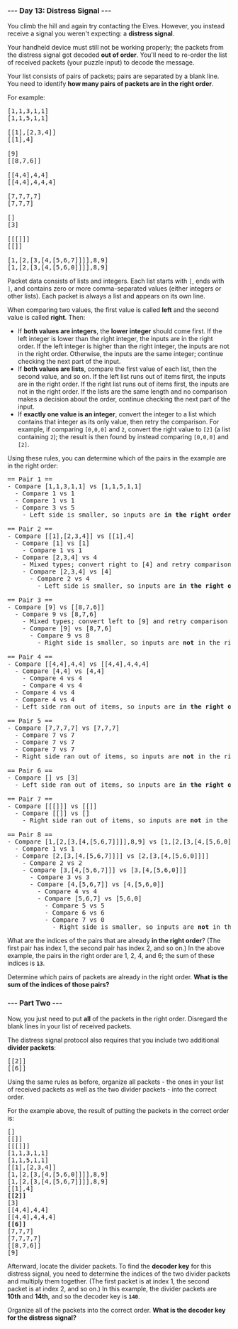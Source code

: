 ### --- Day 13: Distress Signal ---

You climb the hill and again try contacting the Elves. However, you instead receive a signal you
weren't expecting: a <b>distress signal</b>.

Your handheld device must still not be working properly; the packets from the distress signal got
decoded <b>out of order</b>. You'll need to re-order the list of received packets (your puzzle
input) to decode the message.

Your list consists of pairs of packets; pairs are separated by a blank line. You need to identify
<b>how many pairs of packets are in the right order</b>.

For example:

<pre>
[1,1,3,1,1]
[1,1,5,1,1]

[[1],[2,3,4]]
[[1],4]

[9]
[[8,7,6]]

[[4,4],4,4]
[[4,4],4,4,4]

[7,7,7,7]
[7,7,7]

[]
[3]

[[[]]]
[[]]

[1,[2,[3,[4,[5,6,7]]]],8,9]
[1,[2,[3,[4,[5,6,0]]]],8,9]
</pre>

Packet data consists of lists and integers. Each list starts with <code>[</code>, ends with
<code>]</code>, and contains zero or more comma-separated values (either integers or other lists).
Each packet is always a list and appears on its own line.

When comparing two values, the first value is called <b>left</b> and the second value is called
<b>right</b>. Then:

- If <b>both values are integers</b>, the <b>lower integer</b> should come first. If the left
  integer is lower than the right integer, the inputs are in the right order. If the left integer is
  higher than the right integer, the inputs are not in the right order. Otherwise, the inputs are
  the same integer; continue checking the next part of the input.
- If <b>both values are lists</b>, compare the first value of each list, then the second value, and
  so on. If the left list runs out of items first, the inputs are in the right order. If the right
  list runs out of items first, the inputs are not in the right order. If the lists are the same
  length and no comparison makes a decision about the order, continue checking the next part of the
  input.
- If <b>exactly one value is an integer</b>, convert the integer to a list which contains that
  integer as its only value, then retry the comparison. For example, if comparing
  <code>[0,0,0]</code> and <code>2</code>, convert the right value to <code>[2]</code> (a list
  containing <code>2</code>); the result is then found by instead comparing <code>[0,0,0]</code> and
  <code>[2]</code>.

Using these rules, you can determine which of the pairs in the example are in the right order:

<pre>
== Pair 1 ==
- Compare [1,1,3,1,1] vs [1,1,5,1,1]
  - Compare 1 vs 1
  - Compare 1 vs 1
  - Compare 3 vs 5
    - Left side is smaller, so inputs are <b>in the right order</b>

== Pair 2 ==
- Compare [[1],[2,3,4]] vs [[1],4]
  - Compare [1] vs [1]
    - Compare 1 vs 1
  - Compare [2,3,4] vs 4
    - Mixed types; convert right to [4] and retry comparison
    - Compare [2,3,4] vs [4]
      - Compare 2 vs 4
        - Left side is smaller, so inputs are <b>in the right order</b>

== Pair 3 ==
- Compare [9] vs [[8,7,6]]
  - Compare 9 vs [8,7,6]
    - Mixed types; convert left to [9] and retry comparison
    - Compare [9] vs [8,7,6]
      - Compare 9 vs 8
        - Right side is smaller, so inputs are <b>not</b> in the right order

== Pair 4 ==
- Compare [[4,4],4,4] vs [[4,4],4,4,4]
  - Compare [4,4] vs [4,4]
    - Compare 4 vs 4
    - Compare 4 vs 4
  - Compare 4 vs 4
  - Compare 4 vs 4
  - Left side ran out of items, so inputs are <b>in the right order</b>

== Pair 5 ==
- Compare [7,7,7,7] vs [7,7,7]
  - Compare 7 vs 7
  - Compare 7 vs 7
  - Compare 7 vs 7
  - Right side ran out of items, so inputs are <b>not</b> in the right order

== Pair 6 ==
- Compare [] vs [3]
  - Left side ran out of items, so inputs are <b>in the right order</b>

== Pair 7 ==
- Compare [[[]]] vs [[]]
  - Compare [[]] vs []
    - Right side ran out of items, so inputs are <b>not</b> in the right order

== Pair 8 ==
- Compare [1,[2,[3,[4,[5,6,7]]]],8,9] vs [1,[2,[3,[4,[5,6,0]]]],8,9]
  - Compare 1 vs 1
  - Compare [2,[3,[4,[5,6,7]]]] vs [2,[3,[4,[5,6,0]]]]
    - Compare 2 vs 2
    - Compare [3,[4,[5,6,7]]] vs [3,[4,[5,6,0]]]
      - Compare 3 vs 3
      - Compare [4,[5,6,7]] vs [4,[5,6,0]]
        - Compare 4 vs 4
        - Compare [5,6,7] vs [5,6,0]
          - Compare 5 vs 5
          - Compare 6 vs 6
          - Compare 7 vs 0
            - Right side is smaller, so inputs are <b>not</b> in the right order
</pre>

What are the indices of the pairs that are already <b>in the right order</b>? (The first pair has
index 1, the second pair has index 2, and so on.) In the above example, the pairs in the right order
are 1, 2, 4, and 6; the sum of these indices is <code><b>13</b></code>.

Determine which pairs of packets are already in the right order. <b>What is the sum of the indices
of those pairs?</b>

### --- Part Two ---

Now, you just need to put <b>all</b> of the packets in the right order. Disregard the blank lines in
your list of received packets.

The distress signal protocol also requires that you include two additional <b>divider packets</b>:

<pre>
[[2]]
[[6]]
</pre>

Using the same rules as before, organize all packets - the ones in your list of received packets as
well as the two divider packets - into the correct order.

For the example above, the result of putting the packets in the correct order is:

<pre>
[]
[[]]
[[[]]]
[1,1,3,1,1]
[1,1,5,1,1]
[[1],[2,3,4]]
[1,[2,[3,[4,[5,6,0]]]],8,9]
[1,[2,[3,[4,[5,6,7]]]],8,9]
[[1],4]
<b>[[2]]</b>
[3]
[[4,4],4,4]
[[4,4],4,4,4]
<b>[[6]]</b>
[7,7,7]
[7,7,7,7]
[[8,7,6]]
[9]
</pre>

Afterward, locate the divider packets. To find the <b>decoder key</b> for this distress signal, you
need to determine the indices of the two divider packets and multiply them together. (The first
packet is at index 1, the second packet is at index 2, and so on.) In this example, the divider
packets are <b>10th</b> and <b>14th</b>, and so the decoder key is <code><b>140</b></code>.

Organize all of the packets into the correct order. <b>What is the decoder key for the distress
signal?</b>